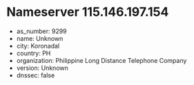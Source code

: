 # Nameserver 115.146.197.154

* as_number: 9299
* name: Unknown
* city: Koronadal
* country: PH
* organization: Philippine Long Distance Telephone Company
* version: Unknown
* dnssec: false
